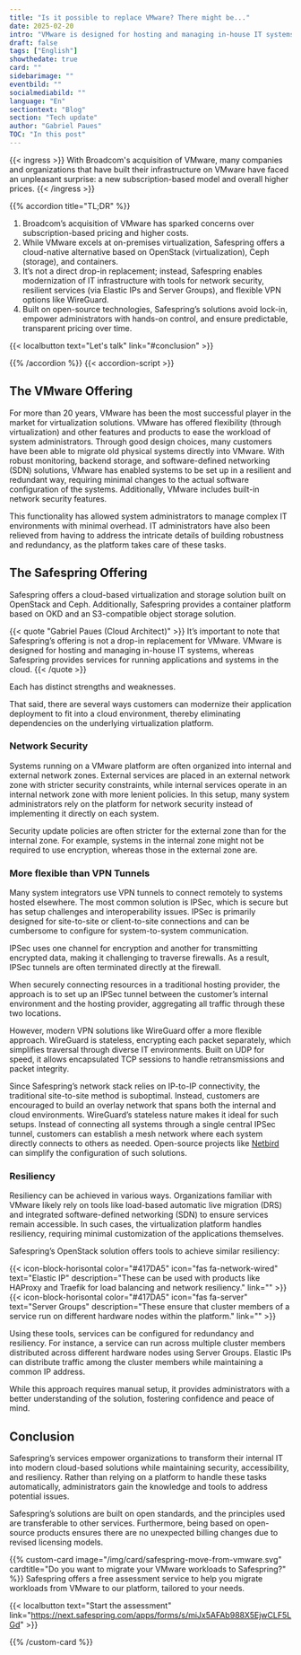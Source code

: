 ```yaml
---
title: "Is it possible to replace VMware? There might be..."
date: 2025-02-20
intro: "VMware is designed for hosting and managing in-house IT systems, whereas Safespring provides services for running applications and systems in the cloud. Each has distinct strengths and weaknesses."
draft: false
tags: ["English"]
showthedate: true
card: ""
sidebarimage: ""
eventbild: ""
socialmediabild: ""
language: "En"
sectiontext: "Blog"
section: "Tech update"
author: "Gabriel Paues"
TOC: "In this post"
---
```



{{< ingress >}}
With Broadcom's acquisition of VMware, many companies and organizations that have built their infrastructure on VMware have faced an unpleasant surprise: a new subscription-based model and overall higher prices.
{{< /ingress >}}

{{% accordion title="TL;DR" %}}

1. Broadcom’s acquisition of VMware has sparked concerns over subscription-based pricing and higher costs. 
2. While VMware excels at on-premises virtualization, Safespring offers a cloud-native alternative based on OpenStack (virtualization), Ceph (storage), and containers. 
3. It’s not a direct drop-in replacement; instead, Safespring enables modernization of IT infrastructure with tools for network security, resilient services (via Elastic IPs and Server Groups), and flexible VPN options like WireGuard. 
4. Built on open-source technologies, Safespring’s solutions avoid lock-in, empower administrators with hands-on control, and ensure predictable, transparent pricing over time.  

{{< localbutton text="Let's talk" link="#conclusion" >}}

{{% /accordion %}}
{{< accordion-script >}}

## The VMware Offering
For more than 20 years, VMware has been the most successful player in the market for virtualization solutions. VMware has offered flexibility (through virtualization) and other features and products to ease the workload of system administrators. Through good design choices, many customers have been able to migrate old physical systems directly into VMware. With robust monitoring, backend storage, and software-defined networking (SDN) solutions, VMware has enabled systems to be set up in a resilient and redundant way, requiring minimal changes to the actual software configuration of the systems. Additionally, VMware includes built-in network security features.

This functionality has allowed system administrators to manage complex IT environments with minimal overhead. IT administrators have also been relieved from having to address the intricate details of building robustness and redundancy, as the platform takes care of these tasks.

## The Safespring Offering
Safespring offers a cloud-based virtualization and storage solution built on OpenStack and Ceph. Additionally, Safespring provides a container platform based on OKD and an S3-compatible object storage solution.

{{< quote "Gabriel Paues (Cloud Architect)" >}}
It’s important to note that Safespring’s offering is not a drop-in replacement for VMware. VMware is designed for hosting and managing in-house IT systems, whereas Safespring provides services for running applications and systems in the cloud. 
{{< /quote >}}

Each has distinct strengths and weaknesses.

That said, there are several ways customers can modernize their application deployment to fit into a cloud environment, thereby eliminating dependencies on the underlying virtualization platform.

### Network Security
Systems running on a VMware platform are often organized into internal and external network zones. External services are placed in an external network zone with stricter security constraints, while internal services operate in an internal network zone with more lenient policies. In this setup, many system administrators rely on the platform for network security instead of implementing it directly on each system.

Security update policies are often stricter for the external zone than for the internal zone. For example, systems in the internal zone might not be required to use encryption, whereas those in the external zone are.

### More flexible than VPN Tunnels
Many system integrators use VPN tunnels to connect remotely to systems hosted elsewhere. The most common solution is IPSec, which is secure but has setup challenges and interoperability issues. IPSec is primarily designed for site-to-site or client-to-site connections and can be cumbersome to configure for system-to-system communication.

IPSec uses one channel for encryption and another for transmitting encrypted data, making it challenging to traverse firewalls. As a result, IPSec tunnels are often terminated directly at the firewall.

When securely connecting resources in a traditional hosting provider, the approach is to set up an IPSec tunnel between the customer’s internal environment and the hosting provider, aggregating all traffic through these two locations.

However, modern VPN solutions like WireGuard offer a more flexible approach. WireGuard is stateless, encrypting each packet separately, which simplifies traversal through diverse IT environments. Built on UDP for speed, it allows encapsulated TCP sessions to handle retransmissions and packet integrity.

Since Safespring’s network stack relies on IP-to-IP connectivity, the traditional site-to-site method is suboptimal. Instead, customers are encouraged to build an overlay network that spans both the internal and cloud environments. WireGuard’s stateless nature makes it ideal for such setups. Instead of connecting all systems through a single central IPSec tunnel, customers can establish a mesh network where each system directly connects to others as needed. Open-source projects like [Netbird](https://netbird.io/) can simplify the configuration of such solutions.

### Resiliency
Resiliency can be achieved in various ways. Organizations familiar with VMware likely rely on tools like load-based automatic live migration (DRS) and integrated software-defined networking (SDN) to ensure services remain accessible. In such cases, the virtualization platform handles resiliency, requiring minimal customization of the applications themselves.

Safespring’s OpenStack solution offers tools to achieve similar resiliency:

{{< icon-block-horisontal color="#417DA5" icon="fas fa-network-wired" text="Elastic IP" description="These can be used with products like HAProxy and Traefik for load balancing and network resiliency." link="" >}}
{{< icon-block-horisontal color="#417DA5" icon="fas fa-server" text="Server Groups" description="These ensure that cluster members of a service run on different hardware nodes within the platform." link="" >}}

Using these tools, services can be configured for redundancy and resiliency. For instance, a service can run across multiple cluster members distributed across different hardware nodes using Server Groups. Elastic IPs can distribute traffic among the cluster members while maintaining a common IP address.

While this approach requires manual setup, it provides administrators with a better understanding of the solution, fostering confidence and peace of mind.

## Conclusion
Safespring’s services empower organizations to transform their internal IT into modern cloud-based solutions while maintaining security, accessibility, and resiliency. Rather than relying on a platform to handle these tasks automatically, administrators gain the knowledge and tools to address potential issues.

Safespring’s solutions are built on open standards, and the principles used are transferable to other services. Furthermore, being based on open-source products ensures there are no unexpected billing changes due to revised licensing models.

{{% custom-card image="/img/card/safespring-move-from-vmware.svg" cardtitle="Do you want to migrate your VMware workloads to Safespring?" %}}
Safespring offers a free assessment service to help you migrate workloads from VMware to our platform, tailored to your needs.

{{< localbutton text="Start the assessment" link="https://next.safespring.com/apps/forms/s/miJx5AFAb988X5EjwCLF5LGd" >}}

{{% /custom-card %}}